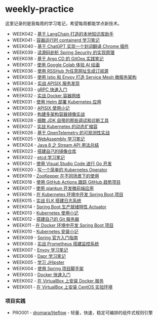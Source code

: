# weekly-practice

这里记录的是我每周的学习笔记，希望每周都能学点新技术。

* WEEK042 - [基于 LangChain 打造的本地知识库助手](./notes/week042-langchain-doc-qa/README.md)
* WEEK041 - [容器运行时 containerd 学习笔记](./notes/week041-containerd-notes/README.md)
* WEEK040 - [基于 ChatGPT 实现一个划词翻译 Chrome 插件](./notes/week040-chrome-extension-with-chatgpt/README.md)
* WEEK039 - [读源码剖析 Spring Security 的实现原理](./notes/week039-dive-into-spring-security-sources/README.md)
* WEEK038 - [基于 Argo CD 的 GitOps 实践笔记](./notes/week038-gitops-with-argocd/README.md)
* WEEK037 - [使用 Google Colab 体验 AI 绘画](./notes/week037-ai-painting-with-google-colab/README.md)
* WEEK036 - [使用 RSSHub 为任意网址生成订阅源](./notes/week036-feed-everything-with-rsshub/README.md)
* WEEK035 - [使用 Istio 和 Envoy 打造 Service Mesh 微服务架构](./notes/week035-istio-envoy-service-mesh/README.md)
* WEEK034 - [实战 APISIX 服务发现](./notes/week034-apisix-service-discovery/README.md)
* WEEK033 - [gRPC 快速入门](./notes/week033-grpc-quickstart/README.md)
* WEEK032 - [实战 Docker 容器网络](./notes/week032-docker-network-in-action/README.md)
* WEEK031 - [使用 Helm 部署 Kubernetes 应用](./notes/week031-deploying-kubernetes-app-with-helm/README.md)
* WEEK030 - [APISIX 使用小记](./notes/week030-apisix-notes/README.md)
* WEEK029 - [构建多架构容器镜像实战](./notes/week029-build-multi-arch-images/README.md)
* WEEK028 - [细数 JDK 自带的那些调试和诊断工具](./notes/week028-jvm-diagnostic-tools/README.md)
* WEEK027 - [实战 Kubernetes 的动态扩缩容](./notes/week027-kubernetes-auto-scaling/README.md)
* WEEK026 - [基于 OpenTelemetry 的可观测性实战](./notes/week026-opentelemetry-observability/README.md)
* WEEK025 - [WebAssembly 学习笔记](./notes/week025-webassembly-notes/README.md)
* WEEK024 - [Java 8 之 Stream API 用法总结](./notes/week024-java-streams/README.md)
* WEEK023 - [搭建自己的镜像仓库](./notes/week023-build-your-own-image-registry/README.md)
* WEEK022 - [etcd 学习笔记](./notes/week022-etcd-notes/README.md)
* WEEK021 - [使用 Visual Studio Code 进行 Go 开发](./notes/week021-go-in-visual-studio-code/README.md)
* WEEK020 - [写一个简单的 Kubernetes Operator](./notes/week020-create-a-kubernetes-operator/README.md)
* WEEK019 - [ZooKeeper 在不同场景下的使用](./notes/week019-various-usage-of-zookeeper/README.md)
* WEEK018 - [使用 GitHub Actions 跟踪 GitHub 趋势项目](./notes/week018-tracking-github-trending/README.md)
* WEEK017 - [使用 qiankun 开发微前端应用](./notes/week017-qiankun-micro-frontends/README.md)
* WEEK016 - [在 Kubernetes 环境中开发 Spring Boot 项目](./notes/week016-spring-boot-on-kubernetes/README.md)
* WEEK015 - [实战 ELK 搭建日志系统](./notes/week015-elk-in-action/README.md)
* WEEK014 - [Spring Boot 生产就绪特性 Actuator](./notes/week014-spring-boot-actuator/README.md)
* WEEK013 - [Kubernetes 使用小记](./notes/week013-playing-with-kubernetes/README.md)
* WEEK012 - [搭建自己的 Git 服务器](./notes/week012-build-your-own-git-server/README.md)
* WEEK011 - [在 Docker 环境中开发 Spring Boot 项目](./notes/week011-spring-boot-on-docker/README.md)
* WEEK010 - [Kubernetes 安装小记](./notes/week010-install-kubernetes/README.md)
* WEEK009 - [Spring 官方入门指南](./notes/week009-spring-guides/README.md)
* WEEK008 - [实战 Prometheus 搭建监控系统](./notes/week008-prometheus-in-action/README.md)
* WEEK007 - [Envoy 学习笔记](./notes/week007-envoy-quickstart/README.md)
* WEEK006 - [Dapr 学习笔记](./notes/week006-dapr-quickstart/README.md)
* WEEK005 - [学习 JHipster](./notes/week005-jhipster-notes/README.md)
* WEEK004 - [使用 Spring 项目脚手架](./notes/week004-creating-spring-project/README.md)
* WEEK003 - [Docker 快速入门](./notes/week003-docker-getting-started/README.md)
* WEEK002 - [在 VirtualBox 上安装 Docker 服务](./notes/week002-install-docker/README.md)
* WEEK001 - [在 VirtualBox 上安装 CentOS 实验环境](./notes/week001-centos-on-virtualbox/README.md)

### 项目实践

* PRO001 - [dromara/liteflow](./projects/pro001-dromara-liteflow/README.md) - 轻量，快速，稳定可编排的组件式规则引擎
